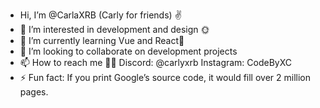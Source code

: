 - Hi, I’m @CarlaXRB (Carly for friends) ✌️ 
- 👀 I’m interested in development and design 🌞
- 🌱 I’m currently learning Vue and React🤠
- 💞️ I’m looking to collaborate on development projects
- 📫 How to reach me 🙋‍♀️ Discord: @carlyxrb Instagram: CodeByXC
- ⚡ Fun fact: If you print Google’s source code, it would fill over 2 million pages.

<!---
CarlaXRB/CarlaXRB is a ✨ special ✨ repository because its `README.md` (this file) appears on your GitHub profile.
You can click the Preview link to take a look at your changes.
--->
